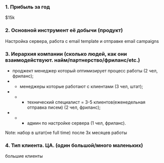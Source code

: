 ### 1. Прибыль за год
$15k

### 2. Основной инструмент её добычи (продукт)

Настройка сервера, работа с email template и отправке email campaigns

### 3. Иерархия компании (сколько людей, как они взаимодействуют. найм/партнерство/фриланс/etc.)

- проджект менеджер который оптимизирует процесс работы (2 чел, фриланс);
- - менеджеры которые работают с клиентами (3 чел, штат);
- - - технический специалист = 3-5 клиентов(еженедельная отправка писем) (2 чел, фриланс);
- - - админ по настройке сервера (1 чел, фриланс).

Note: набор в штат(не full time) после 3х месяцев работы

### 4. Тип клиента. ЦА. (один большой/много маленьких)
 
большие клиенты
